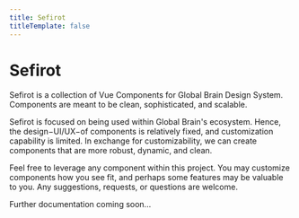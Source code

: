 ```yaml
---
title: Sefirot
titleTemplate: false
---
```


# Sefirot

Sefirot is a collection of Vue Components for Global Brain Design System. Components are meant to be clean, sophisticated, and scalable.

Sefirot is focused on being used within Global Brain's ecosystem. Hence, the design&minus;UI/UX&minus;of components is relatively fixed, and customization capability is limited. In exchange for customizability, we can create components that are more robust, dynamic, and clean.

Feel free to leverage any component within this project. You may customize components how you see fit, and perhaps some features may be valuable to you. Any suggestions, requests, or questions are welcome.

Further documentation coming soon...
